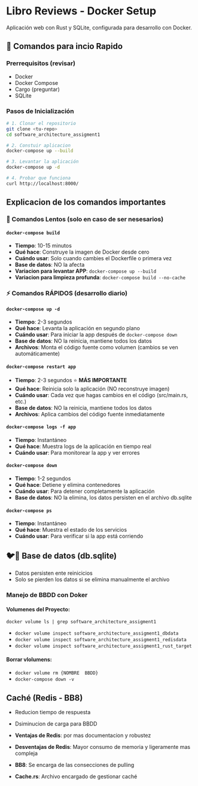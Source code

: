 # Libro Reviews - Docker Setup

Aplicación web con Rust y SQLite, configurada para desarrollo con Docker.

## 🚀 Comandos para incio Rapido

### Prerrequisitos (revisar)
- Docker
- Docker Compose
- Cargo (preguntar)
- SQLite

### Pasos de Inicialización
```bash
# 1. Clonar el repositorio
git clone <tu-repo>
cd software_architecture_assigment1

# 2. Constuir aplicacion
docker-compose up --build

# 3. Levantar la aplicación
docker-compose up -d

# 4. Probar que funciona
curl http://localhost:8000/
```

## Explicacion de los comandos importantes

### 🐢 Comandos Lentos (solo en caso de ser nesesarios)

#### `docker-compose build`

- **Tiempo**: 10-15 minutos
- **Qué hace**: Construye la imagen de Docker desde cero
- **Cuándo usar**: Solo cuando cambies el Dockerfile o primera vez
- **Base de datos**: NO la afecta
- **Variacion para levantar APP**: `docker-compose up --build`
- **Variacion para limpieza profunda**: `docker-compose build --no-cache`

### ⚡ Comandos RÁPIDOS (desarrollo diario)

#### `docker-compose up -d`
- **Tiempo**: 2-3 segundos
- **Qué hace**: Levanta la aplicación en segundo plano
- **Cuándo usar**: Para iniciar la app después de `docker-compose down`
- **Base de datos**: NO la reinicia, mantiene todos los datos
- **Archivos**: Monta el código fuente como volumen (cambios se ven automáticamente)

#### `docker-compose restart app`
- **Tiempo**: 2-3 segundos ⭐ **MÁS IMPORTANTE**
- **Qué hace**: Reinicia solo la aplicación (NO reconstruye imagen)
- **Cuándo usar**: Cada vez que hagas cambios en el código (src/main.rs, etc.)
- **Base de datos**: NO la reinicia, mantiene todos los datos
- **Archivos**: Aplica cambios del código fuente inmediatamente

#### `docker-compose logs -f app`
- **Tiempo**: Instantáneo
- **Qué hace**: Muestra logs de la aplicación en tiempo real
- **Cuándo usar**: Para monitorear la app y ver errores

#### `docker-compose down`
- **Tiempo**: 1-2 segundos
- **Qué hace**: Detiene y elimina contenedores
- **Cuándo usar**: Para detener completamente la aplicación
- **Base de datos**: NO la elimina, los datos persisten en el archivo db.sqlite

#### `docker-compose ps`
- **Tiempo**: Instantáneo
- **Qué hace**: Muestra el estado de los servicios
- **Cuándo usar**: Para verificar si la app está corriendo




## 🐦📁 Base de datos (db.sqlite)

- Datos persisten ente reinicicios
- Solo se pierden los datos si se elimina manualmente el archivo

### Manejo de BBDD con Doker

#### Volumenes del Proyecto:
`docker volume ls | grep software_architecture_assigment1`
- `docker volume inspect software_architecture_assigment1_dbdata`
- `docker volume inspect software_architecture_assigment1_redisdata`
- `docker volume inspect software_architecture_assigment1_rust_target`

#### Borrar vlolumens:
- `docker volume rm {NOMBRE  BBDD}`
- `docker-compose down -v`


## Caché (Redis - BB8)
- Reducion tiempo de respuesta
- Dsiminucion de carga para BBDD
- **Ventajas de Redis**: por mas documentacion y robustez
- **Desventajas de Redis**: Mayor consumo de memoria y ligeramente mas compleja

- **BB8**: Se encarga de las consecciones de pulling
- **Cache.rs**: Archivo encargado de gestionar caché